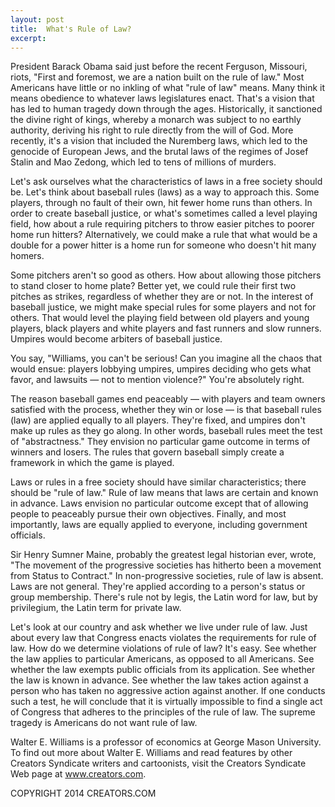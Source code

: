 ```yaml
---
layout: post
title:  What's Rule of Law?
excerpt:
---
```


President Barack Obama said just before the recent Ferguson, Missouri, riots, "First and foremost, we are a nation built on the rule of law." Most Americans have little or no inkling of what "rule of law" means. Many think it means obedience to whatever laws legislatures enact. That's a vision that has led to human tragedy down through the ages. Historically, it sanctioned the divine right of kings, whereby a monarch was subject to no earthly authority, deriving his right to rule directly from the will of God. More recently, it's a vision that included the Nuremberg laws, which led to the genocide of European Jews, and the brutal laws of the regimes of Josef Stalin and Mao Zedong, which led to tens of millions of murders.

Let's ask ourselves what the characteristics of laws in a free society should be. Let's think about baseball rules (laws) as a way to approach this. Some players, through no fault of their own, hit fewer home runs than others. In order to create baseball justice, or what's sometimes called a level playing field, how about a rule requiring pitchers to throw easier pitches to poorer home run hitters? Alternatively, we could make a rule that what would be a double for a power hitter is a home run for someone who doesn't hit many homers.

Some pitchers aren't so good as others. How about allowing those pitchers to stand closer to home plate? Better yet, we could rule their first two pitches as strikes, regardless of whether they are or not. In the interest of baseball justice, we might make special rules for some players and not for others. That would level the playing field between old players and young players, black players and white players and fast runners and slow runners. Umpires would become arbiters of baseball justice.

You say, "Williams, you can't be serious! Can you imagine all the chaos that would ensue: players lobbying umpires, umpires deciding who gets what favor, and lawsuits — not to mention violence?" You're absolutely right.

 The reason baseball games end peaceably — with players and team owners satisfied with the process, whether they win or lose — is that baseball rules (law) are applied equally to all players. They're fixed, and umpires don't make up rules as they go along. In other words, baseball rules meet the test of "abstractness." They envision no particular game outcome in terms of winners and losers. The rules that govern baseball simply create a framework in which the game is played.

Laws or rules in a free society should have similar characteristics; there should be "rule of law." Rule of law means that laws are certain and known in advance. Laws envision no particular outcome except that of allowing people to peaceably pursue their own objectives. Finally, and most importantly, laws are equally applied to everyone, including government officials.

Sir Henry Sumner Maine, probably the greatest legal historian ever, wrote, "The movement of the progressive societies has hitherto been a movement from Status to Contract." In non-progressive societies, rule of law is absent. Laws are not general. They're applied according to a person's status or group membership. There's rule not by legis, the Latin word for law, but by privilegium, the Latin term for private law.

Let's look at our country and ask whether we live under rule of law. Just about every law that Congress enacts violates the requirements for rule of law. How do we determine violations of rule of law? It's easy. See whether the law applies to particular Americans, as opposed to all Americans. See whether the law exempts public officials from its application. See whether the law is known in advance. See whether the law takes action against a person who has taken no aggressive action against another. If one conducts such a test, he will conclude that it is virtually impossible to find a single act of Congress that adheres to the principles of the rule of law. The supreme tragedy is Americans do not want rule of law.

Walter E. Williams is a professor of economics at George Mason University. To find out more about Walter E. Williams and read features by other Creators Syndicate writers and cartoonists, visit the Creators Syndicate Web page at www.creators.com.

COPYRIGHT 2014 CREATORS.COM
